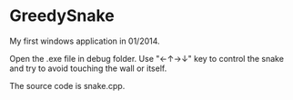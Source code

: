 # GreedySnake
My first windows application in 01/2014.

Open the .exe file in debug folder. Use "←↑→↓" key to control the snake and try to avoid touching the wall or itself.

The source code is snake.cpp.
